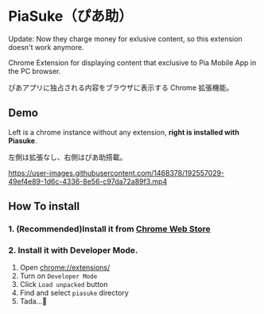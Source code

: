 # PiaSuke（ぴあ助）

Update: Now they charge money for exlusive content, so this extension doesn't work anymore.

Chrome Extension for displaying content that exclusive to Pia Mobile App in the PC browser.

ぴあアプリに独占される内容をブラウザに表示する Chrome 拡張機能。

## Demo

Left is a chrome instance without any extension, **right is installed with Piasuke**.

左側は拡張なし、右側はぴあ助搭載。

https://user-images.githubusercontent.com/1468378/192557029-49ef4e89-1d6c-4336-8e56-c97da72a89f3.mp4

## How To install

### 1. (Recommended)Install it from [Chrome Web Store](https://chrome.google.com/webstore/detail/piasuke/lmcehbhanildfjbgjbhdacnepaknfpak)

### 2. Install it with Developer Mode.

1. Open [chrome://extensions/](chrome://extensions/)
2. Turn on `Developer Mode`
3. Click `Load unpacked` button
4. Find and select `piasuke` directory
5. Tada...🎉
